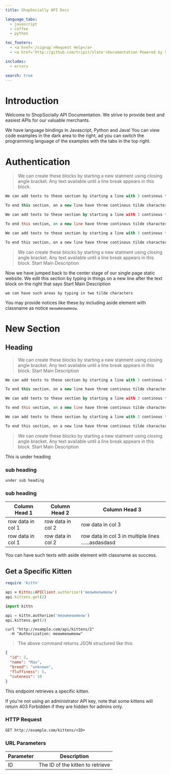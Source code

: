 ```yaml
---
title: ShopSocially API Docs

language_tabs:
  - javascript
  - coffee
  - python

toc_footers:
  - <a href='/signup'>Request Help</a>
  - <a href='http://github.com/tripit/slate'>Documentation Powered by Slate</a>

includes:
  - errors

search: true
---
```


# Introduction

Welcome to ShopSocially API Documentation. We strive to provide best and easiest APIs for our valuable merchants.

We have language bindings in Javascript, Python and Java! You can view code examples in the dark area to the right, ad you can switch the programming language of the examples with the tabs in the top right.

# Authentication

> We can create these blocks by starting a new statment using closing angle bracket. Any text available until a line break appears in this block. 

```javascript
We can add texts to these section by starting a line with 3 continous tilde characters followed immediately by the language name specified in the language_tabs

To end this section, on a new line have three continous tilde characters.
```

```coffee
We can add texts to these section by starting a line with 3 continous tilde characters followed immediately by the language name specified in the language_tabs

To end this section, on a new line have three continous tilde characters.
```

```python
We can add texts to these section by starting a line with 3 continous tilde characters followed immediately by the language name specified in the language_tabs

To end this section, on a new line have three continous tilde characters.
```

> We can create these blocks by starting a new statment using closing angle bracket. Any text available until a line break appears in this block. Start Main Description

Now we have jumped back to the center stage of our single page static website. We edit this section by typing in things on a new line after the text block on the right that says Start Main Description

`we can have such areas by typing in two tilde characters`

<aside class="notice">
You may provide notices like these by including aside element with classname as notice <code>meowmeowmeow</code>.
</aside>

# New Section

## Heading

> We can create these blocks by starting a new statment using closing angle bracket. Any text available until a line break appears in this block. Start Main Description

```javascript
We can add texts to these section by starting a line with 3 continous tilde characters followed immediately by the language name specified in the language_tabs

To end this section, on a new line have three continous tilde characters.
```

```coffee
We can add texts to these section by starting a line with 3 continous tilde characters followed immediately by the language name specified in the language_tabs

To end this section, on a new line have three continous tilde characters.
```

```python
We can add texts to these section by starting a line with 3 continous tilde characters followed immediately by the language name specified in the language_tabs

To end this section, on a new line have three continous tilde characters.
```

> We can create these blocks by starting a new statment using closing angle bracket. Any text available until a line break appears in this block. Start Main Description


This is under heading

### sub heading

`under sub heading`

### sub heading

Column Head 1 | Column Head 2 | Column Head 3
------------- | ------------- | -------------
row data in col 1 | row data in col 2 | row data in col 3
row data in col 1 | row data in col 2 | row data in col 3 in multiple lines ......asdasdasd

<aside class="success">
You can have such texts with aside element with classname as success.
</aside>

## Get a Specific Kitten

```ruby
require 'kittn'

api = Kittn::APIClient.authorize!('meowmeowmeow')
api.kittens.get(2)
```

```python
import kittn

api = kittn.authorize('meowmeowmeow')
api.kittens.get(2)
```

```shell
curl "http://example.com/api/kittens/2"
  -H "Authorization: meowmeowmeow"
```

> The above command returns JSON structured like this:

```json
{
  "id": 2,
  "name": "Max",
  "breed": "unknown",
  "fluffiness": 5,
  "cuteness": 10
}
```

This endpoint retrieves a specific kitten.

<aside class="warning">If you're not using an administrator API key, note that some kittens will return 403 Forbidden if they are hidden for admins only.</aside>

### HTTP Request

`GET http://example.com/kittens/<ID>`

### URL Parameters

Parameter | Description
--------- | -----------
ID | The ID of the kitten to retrieve

